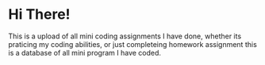 # Hi There!
This is a upload of all mini coding assignments I have done, whether its praticing my coding abilities, or just completeing homework assignment this is a database of all mini program I have coded.

